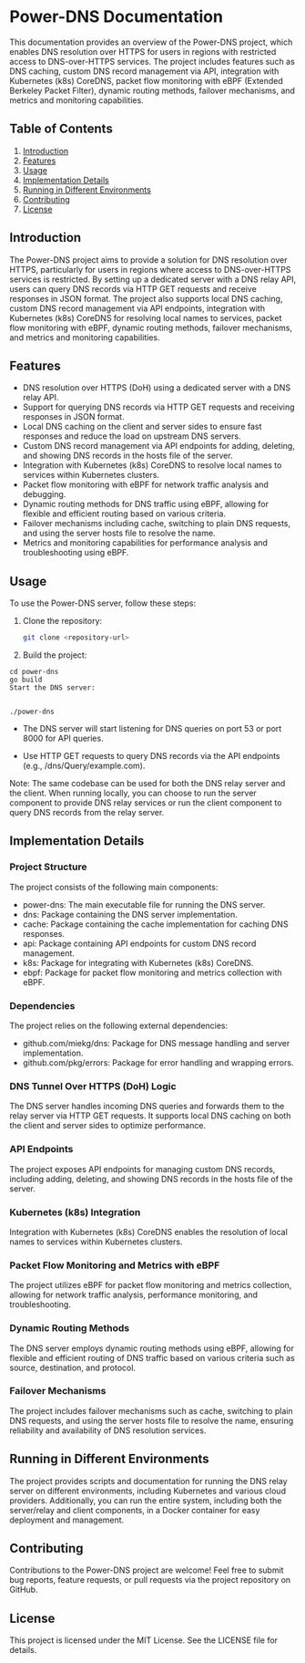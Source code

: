 # Power-DNS Documentation

This documentation provides an overview of the Power-DNS project, which enables DNS resolution over HTTPS for users in regions with restricted access to DNS-over-HTTPS services. The project includes features such as DNS caching, custom DNS record management via API, integration with Kubernetes (k8s) CoreDNS, packet flow monitoring with eBPF (Extended Berkeley Packet Filter), dynamic routing methods, failover mechanisms, and metrics and monitoring capabilities.

## Table of Contents

1. [Introduction](#introduction)
2. [Features](#features)
3. [Usage](#usage)
4. [Implementation Details](#implementation-details)
5. [Running in Different Environments](#running-in-different-environments)
6. [Contributing](#contributing)
7. [License](#license)

## Introduction

The Power-DNS project aims to provide a solution for DNS resolution over HTTPS, particularly for users in regions where access to DNS-over-HTTPS services is restricted. By setting up a dedicated server with a DNS relay API, users can query DNS records via HTTP GET requests and receive responses in JSON format. The project also supports local DNS caching, custom DNS record management via API endpoints, integration with Kubernetes (k8s) CoreDNS for resolving local names to services, packet flow monitoring with eBPF, dynamic routing methods, failover mechanisms, and metrics and monitoring capabilities.

## Features

- DNS resolution over HTTPS (DoH) using a dedicated server with a DNS relay API.
- Support for querying DNS records via HTTP GET requests and receiving responses in JSON format.
- Local DNS caching on the client and server sides to ensure fast responses and reduce the load on upstream DNS servers.
- Custom DNS record management via API endpoints for adding, deleting, and showing DNS records in the hosts file of the server.
- Integration with Kubernetes (k8s) CoreDNS to resolve local names to services within Kubernetes clusters.
- Packet flow monitoring with eBPF for network traffic analysis and debugging.
- Dynamic routing methods for DNS traffic using eBPF, allowing for flexible and efficient routing based on various criteria.
- Failover mechanisms including cache, switching to plain DNS requests, and using the server hosts file to resolve the name.
- Metrics and monitoring capabilities for performance analysis and troubleshooting using eBPF.

## Usage

To use the Power-DNS server, follow these steps:

1. Clone the repository:

   ```bash
   git clone <repository-url>

2. Build the project:

````shell
cd power-dns
go build
Start the DNS server:
````

````shell

./power-dns
````

- The DNS server will start listening for DNS queries on port 53 or port 8000 for API queries.

- Use HTTP GET requests to query DNS records via the API endpoints (e.g., /dns/Query/example.com).

Note: The same codebase can be used for both the DNS relay server and the client. When running locally, you can choose to run the server component to provide DNS relay services or run the client component to query DNS records from the relay server.

## Implementation Details

### Project Structure

The project consists of the following main components:

- power-dns: The main executable file for running the DNS server.
- dns: Package containing the DNS server implementation.
- cache: Package containing the cache implementation for caching DNS responses.
- api: Package containing API endpoints for custom DNS record management.
- k8s: Package for integrating with Kubernetes (k8s) CoreDNS.
- ebpf: Package for packet flow monitoring and metrics collection with eBPF.

### Dependencies

The project relies on the following external dependencies:

- github.com/miekg/dns: Package for DNS message handling and server implementation.
- github.com/pkg/errors: Package for error handling and wrapping errors.

### DNS Tunnel Over HTTPS (DoH) Logic

The DNS server handles incoming DNS queries and forwards them to the relay server via HTTP GET requests. It supports local DNS caching on both the client and server sides to optimize performance.

### API Endpoints

The project exposes API endpoints for managing custom DNS records, including adding, deleting, and showing DNS records in the hosts file of the server.

### Kubernetes (k8s) Integration

Integration with Kubernetes (k8s) CoreDNS enables the resolution of local names to services within Kubernetes clusters.

### Packet Flow Monitoring and Metrics with eBPF

The project utilizes eBPF for packet flow monitoring and metrics collection, allowing for network traffic analysis, performance monitoring, and troubleshooting.

### Dynamic Routing Methods

The DNS server employs dynamic routing methods using eBPF, allowing for flexible and efficient routing of DNS traffic based on various criteria such as source, destination, and protocol.

### Failover Mechanisms

The project includes failover mechanisms such as cache, switching to plain DNS requests, and using the server hosts file to resolve the name, ensuring reliability and availability of DNS resolution services.

## Running in Different Environments

The project provides scripts and documentation for running the DNS relay server on different environments, including Kubernetes and various cloud providers. Additionally, you can run the entire system, including both the server/relay and client components, in a Docker container for easy deployment and management.

## Contributing

Contributions to the Power-DNS project are welcome! Feel free to submit bug reports, feature requests, or pull requests via the project repository on GitHub.

## License

This project is licensed under the MIT License. See the LICENSE file for details.
